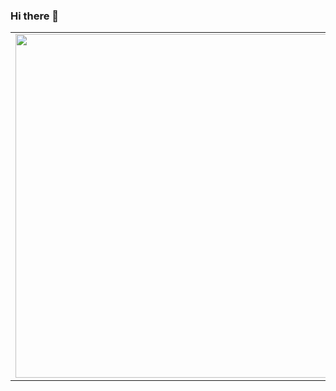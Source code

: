 ### Hi there 👋
<center>
  <table>
  <tr>
      <td><img width="550px" align="left" src="https://github-readme-stats.vercel.app/api?username=tosunthex&show_icons=true&hide_border=true&count_private=true&layout=compact" /></td>
      <td><img width="550px" align="left" src="https://github-readme-stats.vercel.app/api/top-langs/?username=tosunthex&hide=html&layout=compact" /></td>
  </tr>   
</table>
</center>
<!--
**tosunthex/tosunthex** is a ✨ _special_ ✨ repository because its `README.md` (this file) appears on your GitHub profile.

Here are some ideas to get you started:

- 🔭 I’m currently working on ...
- 🌱 I’m currently learning .net Core
- 👯 I’m looking to collaborate on ...
- 🤔 I’m looking for help with .net Core
- 💬 Ask me about ...
- 📫 How to reach me: ...
- 😄 Pronouns: ...
- ⚡ Fun fact: ...
-->
